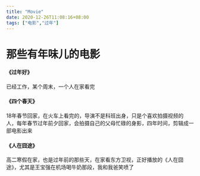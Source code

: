 ```yaml
---
title: "Movie"
date: 2020-12-26T11:08:16+08:00
tags: ["电影","过年"]
---
```


# 那些有年味儿的电影

#### 《过年好》

已经工作，某个周末，一个人在家看完

#### 《四个春天》

18年春节回家，在火车上看完的，导演不是科班出身，只是个喜欢拍摄视频的人，每年春节过年前夕回家，会拍摄自己的父母忙碌的身影，四年时间，剪辑成一部电影出来

#### 《人在囧途》

高二寒假在家，也是过年前的那些天，在家看东方卫视，正好播放的《人在囧途》，尤其是王宝强在机场喝牛奶那段，我和我爸笑喷了